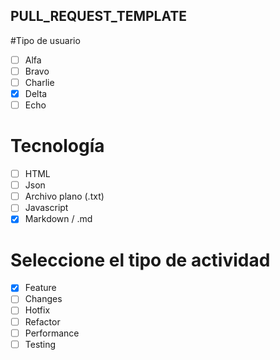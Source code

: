 ## PULL_REQUEST_TEMPLATE

#Tipo de usuario

- [ ] Alfa
- [ ] Bravo
- [ ] Charlie
- [x] Delta
- [ ] Echo

 # Tecnología

- [ ] HTML
- [ ] Json
- [ ] Archivo plano (.txt)
- [ ] Javascript
- [x] Markdown / .md

 # Seleccione el tipo de actividad

- [x] Feature
- [ ] Changes
- [ ] Hotfix
- [ ] Refactor
- [ ] Performance
- [ ] Testing
